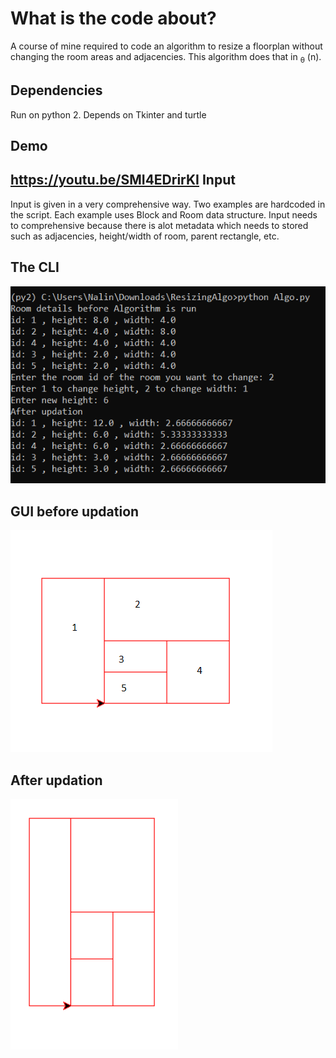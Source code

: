 # What is the code about?

A course of mine required to code an algorithm to resize a floorplan without changing the room areas and adjacencies. This algorithm does that in <sub>&theta;</sub> (n).

## Dependencies
Run on python 2. Depends on Tkinter and turtle 

## Demo
https://youtu.be/SMI4EDrirKI
Input
---
Input is given in a very comprehensive way. Two examples are hardcoded in the script. Each example uses Block and Room data structure. Input needs to comprehensive because there is alot metadata which needs to stored such as adjacencies, height/width of room, parent rectangle, etc.

The CLI
---
![Image](https://github.com/nalinmittal/resizing_algo/blob/master/3.PNG)

GUI before updation
---
![Image](https://github.com/nalinmittal/resizing_algo/blob/master/1.PNG)

After updation
---
![Image](https://github.com/nalinmittal/resizing_algo/blob/master/4.PNG)
